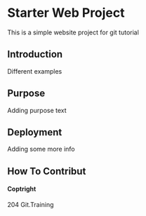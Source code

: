 # Starter Web Project

This is a simple website project for git tutorial

## Introduction


Different examples

## Purpose

Adding purpose text

## Deployment

Adding some more info

## How To Contribut

#### Coptright

204 Git.Training
